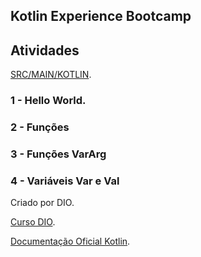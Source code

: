 

## Kotlin Experience Bootcamp

## Atividades

[SRC/MAIN/KOTLIN](https://github.com/leandrogerolim/dio-bootcamp-Kotlin/tree/main/KotlinFundamentos/src/main/kotlin).

### **1 - Hello World.**

### **2 - Funções**

### **3 - Funções VarArg**

### **4 - Variáveis Var e Val**

Criado por DIO.

[Curso DIO](https://web.dio.me/track/kotlin-experience).

[Documentação Oficial Kotlin](https://kotlinlang.org/docs/home.html).
